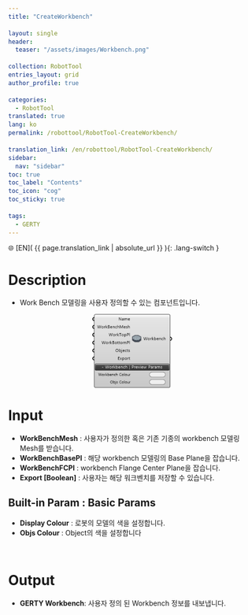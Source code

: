 ```yaml
---
title: "CreateWorkbench"

layout: single
header:
  teaser: "/assets/images/Workbench.png"

collection: RobotTool
entries_layout: grid
author_profile: true

categories:
  - RobotTool
translated: true
lang: ko
permalink: /robottool/RobotTool-CreateWorkbench/

translation_link: /en/robottool/RobotTool-CreateWorkbench/
sidebar:
  nav: "sidebar"
toc: true
toc_label: "Contents"
toc_icon: "cog"
toc_sticky: true

tags: 
  - GERTY
---
```


🌐 [EN]( {{ page.translation_link | absolute_url }} ){: .lang-switch }

# Description

* Work Bench 모델링을 사용자 정의할 수 있는 컴포넌트입니다.

<p align="center">  <img src="/assets/images/Workbench.png" align="center" width="32%"></p>

# Input

* **WorkBenchMesh** : 사용자가 정의한 혹은 기존 기종의 workbench 모델링 Mesh를 받습니다.
* **WorkBenchBasePl** : 해당 workbench 모델링의 Base Plane을 잡습니다.
* **WorkBenchFCPl** : workbench Flange Center Plane을 잡습니다.
* **Export [Boolean]** : 사용자는 해당 워크벤치를 저장할 수 있습니다.

## Built-in Param : Basic Params

* **Display Colour** : 로봇의 모델의 색을 설정합니다.
* **Objs Colour** : Object의 색을 설정합니다

<br>

# Output

* **GERTY Workbench**: 사용자 정의 된 Workbench 정보를 내보냅니다.

